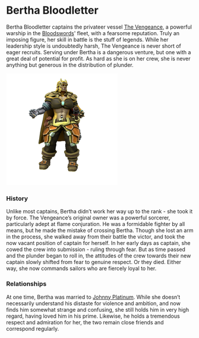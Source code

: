 # Bertha Bloodletter
Bertha Bloodletter captains the privateer vessel [The Vengeance](../../organisations/bloodswords/ships/the_vengeance), a powerful warship in the [Bloodswords](../../organisations/bloodswords/bloodswords)' fleet, with a fearsome reputation. Truly an imposing figure, her skill in battle is the stuff of legends. While her leadership style is undoubtedly harsh, The Vengeance is never short of eager recruits. Serving under Bertha is a dangerous venture, but one with a great deal of potential for profit. As hard as she is on her crew, she is never anything but generous in the distribution of plunder.

![](berthaBloodletter.png)

### History

Unlike most captains, Bertha didn’t work her way up to the rank - she took it by force. The Vengeance’s original owner was a powerful sorcerer, particularly adept at flame conjuration. He was a formidable fighter by all means, but he made the mistake of crossing Bertha. Though she lost an arm in the process, she walked away from their battle the victor, and took the now vacant position of captain for herself. In her early days as captain, she cowed the crew into submission - ruling through fear. But as time passed and the plunder began to roll in, the attitudes of the crew towards their new captain slowly shifted from fear to genuine respect. Or they died. Either way, she now commands sailors who are fiercely loyal to her.

### Relationships

At one time, Bertha was married to [Johnny Platinum](https://cobalt-sea.fandom.com/wiki/johnny_Platinum "Johnny Platinum"). While she doesn’t necessarily understand his distaste for violence and ambition, and now finds him somewhat strange and confusing, she still holds him in very high regard, having loved him in his prime. Likewise, he holds a tremendous respect and admiration for her, the two remain close friends and correspond regularly.